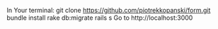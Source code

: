 In Your terminal:
  git clone https://github.com/piotrekkopanski/form.git
  bundle install
  rake db:migrate
  rails s
Go to http://localhost:3000